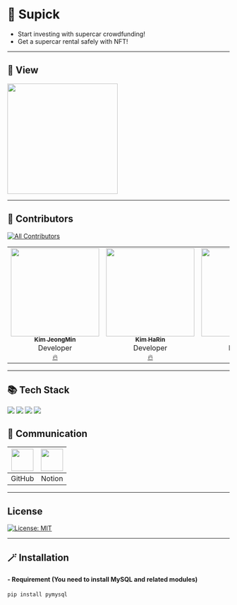 # 🌟 Supick
* Start investing with supercar crowdfunding!
* Get a supercar rental safely with NFT!
---

## 🔮 View
<img width="250" alt="" src="">

---

## 💫 Contributors
[![All Contributors](https://img.shields.io/badge/all_contributors-3-orange.svg?style=flat-square)](#contributors-)
<table>
  <tr>
    <td align="center"><a href="https://github.com/JMsuper"><img src="https://avatars.githubusercontent.com/u/80041449?v=4?s=200" width="200px;" alt=""/><br /><sub><b>Kim JeongMin</b></sub></a><br />Developer<br/><a href="https://github.com/https-github-com-Juneks/SuperCarNFT/commits?author=JMsuper" title="Documentation">🔥</a></td>
    <td align="center"><a href="https://github.com/rineeee"><img src="https://avatars.githubusercontent.com/u/62981406?v=4?s=200" width="200px;" alt=""/><br /><sub><b>Kim HaRin</b></sub></a><br />Developer<br /><a href="https://github.com/https-github-com-Juneks/SuperCarNFT/commits?author=rineeee" title="Documentation">🔥</a></td>
    <td align="center"><a href="https://github.com/hen-ni"><img src="https://avatars.githubusercontent.com/u/90090783?v=4?s=200" width="200px;" alt=""/><br /><sub><b>Kim HaeIn</b></sub></a><br />Developer<br /><a href="https://github.com/https-github-com-Juneks/SuperCarNFT/commits?author=hen-ni" title="Documentation">🔥</a></td>
     <td align="center"><a href="https://github.com/do-zeroo"><img src="https://avatars.githubusercontent.com/u/111207503?v=4?s=200" width="200px;" alt=""/><br /><sub><b>Kim HaeIn</b></sub></a><br />Developer<br /><a href="https://github.com/https-github-com-Juneks/SuperCarNFT/commits?author=do-zeroo" title="Documentation">🔥</a></td>
     
</table>


---


## 📚 Tech Stack
 <a href="#"><img src="https://img.shields.io/badge/Flutter-F7DF1E?style=flat&logo=Flutter&logoColor=black"/></a>
<a href="#"><img src="https://img.shields.io/badge/MetaMask-FF9A00?style=flat&logo=metamask&logoColor=black"/></a>
<a href="#"><img src="https://img.shields.io/badge/IPFS-65C2CB?style=flat&logo=IPFS&logoColor=black"/></a>
<a href="#"><img src="https://img.shields.io/badge/Infura-FF4D00?style=flat&logo=infura&logoColor=black"/></a>




## 🌈 Communication

|<img width= 50 src="https://i.imgur.com/Ap8neHw.png">| <img width= 50 src="https://i.imgur.com/jrN40gS.jpg">    |
| :---------------------------------------------------: | :---------------------------------------------------: |
|                        GitHub                     |                        Notion                         |


---

## License
[![License: MIT](https://img.shields.io/badge/License-MIT-skyblue.svg)](https://opensource.org/licenses/MIT)

---

## 🪄 Installation
#### - Requirement (You need to install MySQL and related modules)
```sh
pip install pymysql
```



